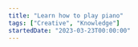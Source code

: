 ```yaml
---
title: "Learn how to play piano"
tags: ["Creative", "Knowledge"]
startedDate: "2023-03-23T00:00:00"
---
```


